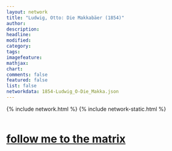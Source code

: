 ```yaml
---
layout: network
title: "Ludwig, Otto: Die Makkabäer (1854)"
author:
description:
headline:
modified:
category:
tags: 
imagefeature: 
mathjax: 
chart: 
comments: false
featured: false
list: false
networkdata: 1854-Ludwig_O-Die_Makka.json
---
```

{% include network.html %}
{% include network-static.html %}
<div class="row">
  <div class="small-5 small-centered columns"><a href="/matrix430"><h1>follow me to the matrix</h1></a>
</div>
</div>
